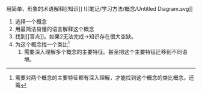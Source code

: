 用简单、形象的术语解释[[知识]]
![[笔记/学习方法/概念/Untitled Diagram.svg]]
1. 选择一个概念
2. 用最简洁易懂的语言解释这个概念
3. 找到[[盲点]]。如果2无法完成→知识存在很大空缺。
4. 为这个概念找一个类比[^1]
	1. 需要深入理解多个概念的主要特征。甚至把这个主要特征迁移到不同语境。

[^1]: 需要对两个概念的主要特征都有深入理解，才能找到这个概念的类比概念。还需